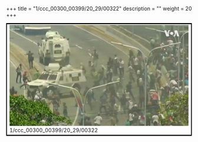 +++
title = "1/ccc_00300_00399/20_29/00322"
description = ""
weight = 20
+++

<table style="border:2px solid black;max-width:800px;max-height:800px;" 
><tr><td>
<img class="center-fit-jpg"
src="/jpg_/aaa_20190430_NxaOmWaI8sI_00321.jpg">
1/ccc_00300_00399/20_29/00322
</img></td></tr></table>
